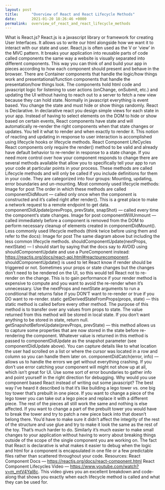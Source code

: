 ```yaml
---
layout: post
title:      "Overview of React and React Lifecycle Methods"
date:       2021-01-20 18:26:46 +0000
permalink:  overview_of_react_and_react_lifecycle_methods
---
```



What is React.js?
React.js is a javascript library or framework for creating User Interfaces. It allows us to write our html alongside how we want it to interact with our state and user. React.js is often used as the V or ‘view’ in the MVC pattern. It breaks your application into reusable parts of code called components the same way a website is visually separated into different components. This way you can think of and build your app in pieces according to how each component should present and behave in the browser.
There are Container components that handle the logic/how things work and presentational/function components that handle the presentation/how things look. The components hold html code and javascript logic for listening to user actions (onChange, onSubmit, etc.) and updating the UI without having to reach out to a server to fetch a new view because they can hold state. Normally in javascript everything is event based. You change the state and must hide or show things randomly. React is Declarative. In declarative react you design simple views for each state in your app. Instead of having to select elements on the DOM to hide or show based on certain events, React components have state and will automatically re-render the right components when that state changes or updates. You tell it what to render and when exactly to render it. This notion of reacting and updating in response to user interaction is accomplished using lifecycle hooks or lifecycle methods.
React Component LifeCycles
React components only require the render() method to be valid and already have default behavior to re-render in response to a state change. If you need more control over how your component responds to change there are several methods available that allow you to specifically tell your app to run your code at particular points in your process. These methods are called Lifecycle methods and will only be called if you include definitions for them in your code. They are categorized into four groups: Mounting, updating, error boundaries and un-mounting.
Most commonly used lifecycle methods:
Image for post
The order in which these methods are called
componentDidMount — called only once when the component is constructed and it’s called right after render(). This is a great place to make a network request to a remote endpoint to get data.
componentDidUpdate(prevProps, prevState, snapShot) — called every time the component’s state changes.
Image for post
componentWillUnmount — called immediately before a component is removed from the DOM to perform necessary cleanup of elements created in componentDidMount().
Less commonly used lifecycle methods (think twice before using them and refer to the docs):
Image for post
The same diagram above but including the less common lifecycle methods.
shouldComponentUpdate(nextProps, nextState) — I should start by saying that the docs say to AVOID using shouldComponentUpdate and use a PureComponent instead: https://reactjs.org/docs/react-api.html#reactpurecomponent. shouldComponentUpdate() is used to let React know if render should be triggered or not. Sometimes your props or state changes but the changes don’t need to be rendered on the UI, so this would tell React not to re-render on the change. This is to gain performance if your render method is expensive to compute and you want to avoid the re-render when it’s unnecessary. Use the nextProps and nextState arguments to run a conditional that returns false if you DON’T want to re-render or true if you DO want to re-render.
static getDerivedStateFromProps(props, state) — this static method is called before every other method. The purpose of this method is to transfer over any values from props to state. The value returned from this method will be stored in local state. If you don’t want anything to be stored in state, return null.
getSnapshotBeforeUpdate(prevProps, prevState) — this method allows us to capture some properties that are now stored in the state before re-rendering the component. Whatever value is returned in this method is passed to componentDidUpdate as the snapshot parameter (see componentDidUpdate above). You can capture details like to what location the user had scrolled on a list or where the cursor was located in a row and column so you can handle them later on.
componentDidCatch(error, info) — allows us to handle the errors we get without everything crashing. If you don’t use error catching your component will might not show up at all, which isn’t great for UI. Use some sort of error boundaries to gather info and point yourself in the right direction for debugging.
Why would you use component based React instead of writing out some javascript?
The best way I’ve heard it described is that it’s like building a lego tower vs. one big toy tower that’s prebuilt in one piece. If you want to change a piece of the lego tower you can take out a lego piece and replace it with a different piece. The rest of the pieces all still work the same and nothing is else affected. If you want to change a part of the prebuilt tower you would have to break the tower and try to patch a new piece back into that doesn’t belong there. You’d have to make sure it didn’t affect the integrity of the rest of the structure and use glue and try to make it look the same as the rest of the toy. That’s much harder to do.
Similarly it’s much easier to make small changes to your application without having to worry about breaking things outside of the scope of the single component you are working on. The fact that React is declarative is what makes it easier to debug when the logic and html for a component is encapsulated in one file or a few predictable files rather than scattered throughout your code.
Resources:
React Component Docs — https://reactjs.org/docs/react-component.html
React Component Lifecycles Video — https://www.youtube.com/watch?v=m_mtV4YaI8c. This video gives you an excellent breakdown and code-along that shows you exactly when each lifecycle method is called and what they can be used for.
